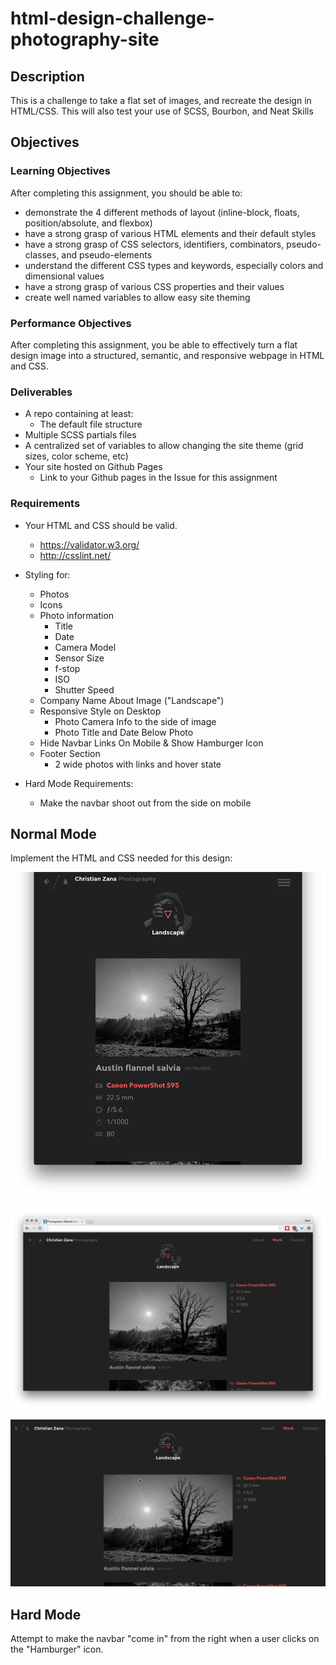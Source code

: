# html-design-challenge-photography-site

## Description

This is a challenge to take a flat set of images, and recreate the design in HTML/CSS.
This will also test your use of SCSS, Bourbon, and Neat Skills

## Objectives

### Learning Objectives

After completing this assignment, you should be able to:

- demonstrate the 4 different methods of layout (inline-block, floats, position/absolute, and flexbox)
- have a strong grasp of various HTML elements and their default styles
- have a strong grasp of CSS selectors, identifiers, combinators, pseudo-classes, and pseudo-elements
- understand the different CSS types and keywords, especially colors and dimensional values
- have a strong grasp of various CSS properties and their values
- create well named variables to allow easy site theming

### Performance Objectives

After completing this assignment, you be able to effectively turn a flat design image into a structured, semantic, and responsive webpage in HTML and CSS.

### Deliverables

* A repo containing at least:
    * The default file structure
* Multiple SCSS partials files
* A centralized set of variables to allow changing the site theme (grid sizes, color scheme, etc)
* Your site hosted on Github Pages
    - Link to your Github pages in the Issue for this assignment

### Requirements

* Your HTML and CSS should be valid.
    - https://validator.w3.org/
    - http://csslint.net/
* Styling for:
    - Photos
    - Icons
    - Photo information
        + Title
        + Date
        + Camera Model
        + Sensor Size
        + f-stop
        + ISO
        + Shutter Speed
    - Company Name About Image ("Landscape")
    - Responsive Style on Desktop
        + Photo Camera Info to the side of image
        + Photo Title and Date Below Photo
    + Hide Navbar Links On Mobile & Show Hamburger Icon
    + Footer Section
        * 2 wide photos with links and hover state

* Hard Mode Requirements:
    - Make the navbar shoot out from the side on mobile

## Normal Mode

Implement the HTML and CSS needed for this design:

![](./1.png)

![](./2.png)

![](./1.gif)

## Hard Mode

Attempt to make the navbar "come in" from the right when a user clicks on the "Hamburger" icon.
